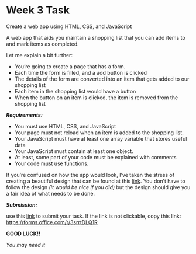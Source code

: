 # Week 3 Task 

Create a web app using HTML, CSS, and JavaScript 

A web app that aids you maintain a shopping list that you can add items to and mark items as completed. 

Let me explain a bit further: 

- You’re going to create a page that has a form.
- Each time the form is filled, and a add button is clicked 
- The details of the form are converted into an item that gets added to our shopping list 
- Each item in the shopping list would have a button 
- When the button on an item is clicked, the item is removed from the shopping list 

 

***Requirements:***

- You must use HTML, CSS, and JavaScript 
- Your page must not reload when an item is added to the shopping list. 
- Your JavaScript must have at least one array variable that stores useful data 
- Your JavaScript must contain at least one object. 
- At least, some part of your code must be explained with comments 
- Your code must use functions. 

 

If you’re confused on how the app would look, I’ve taken the stress of creating a beautiful design that can be found at this [link](https://www.figma.com/file/AmXexOs7MdFilk8SOEA2Fe/Untitled?node-id=1%3A2). You don’t have to follow the design *(It would be nice if you did)* but the design should give you a fair idea of what needs to be done. 




***Submission:***

use this [link](https://forms.office.com/r/3srrtDLQ1R) to submit your task. If the link is not clickable, copy this link: https://forms.office.com/r/3srrtDLQ1R

**GOOD LUCK!!** 

*You may need it* 

 
